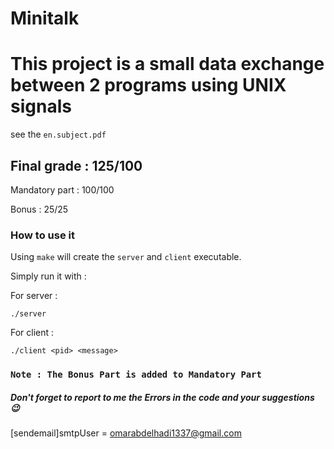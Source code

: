 # Minitalk
# This project is a small data exchange between 2 programs using UNIX signals
  see the ``en.subject.pdf``
## Final grade : 125/100

Mandatory part : 100/100

Bonus : 25/25

### How to use it
Using ``make`` will create the ``server`` and ``client`` executable.

Simply run it with :

For server :

```
./server
```
For client :

```
./client <pid> <message>
```

### ``Note : The Bonus Part is added to Mandatory Part``

##### Don't forget to report to me the Errors in the code and your suggestions 😉
[sendemail]smtpUser = omarabdelhadi1337@gmail.com
